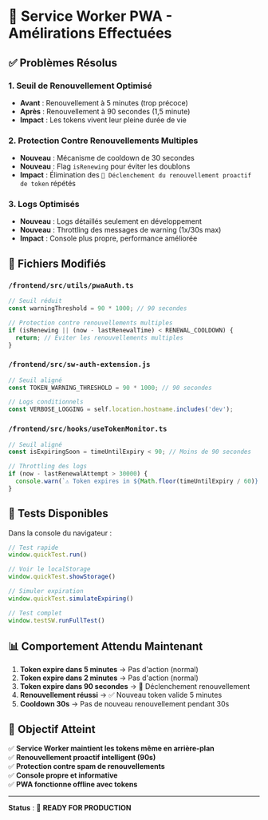 # 🎯 Service Worker PWA - Amélirations Effectuées

## ✅ **Problèmes Résolus**

### 1. **Seuil de Renouvellement Optimisé**
- **Avant** : Renouvellement à 5 minutes (trop précoce)
- **Après** : Renouvellement à 90 secondes (1,5 minute)
- **Impact** : Les tokens vivent leur pleine durée de vie

### 2. **Protection Contre Renouvellements Multiples**
- **Nouveau** : Mécanisme de cooldown de 30 secondes
- **Nouveau** : Flag `isRenewing` pour éviter les doublons
- **Impact** : Élimination des `🔄 Déclenchement du renouvellement proactif de token` répétés

### 3. **Logs Optimisés**
- **Nouveau** : Logs détaillés seulement en développement
- **Nouveau** : Throttling des messages de warning (1x/30s max)
- **Impact** : Console plus propre, performance améliorée

## 🔧 **Fichiers Modifiés**

### `/frontend/src/utils/pwaAuth.ts`
```typescript
// Seuil réduit
const warningThreshold = 90 * 1000; // 90 secondes

// Protection contre renouvellements multiples
if (isRenewing || (now - lastRenewalTime) < RENEWAL_COOLDOWN) {
  return; // Éviter les renouvellements multiples
}
```

### `/frontend/src/sw-auth-extension.js`
```javascript
// Seuil aligné
const TOKEN_WARNING_THRESHOLD = 90 * 1000; // 90 secondes

// Logs conditionnels
const VERBOSE_LOGGING = self.location.hostname.includes('dev');
```

### `/frontend/src/hooks/useTokenMonitor.ts`
```typescript
// Seuil aligné
const isExpiringSoon = timeUntilExpiry < 90; // Moins de 90 secondes

// Throttling des logs
if (now - lastRenewalAttempt > 30000) {
  console.warn(`⚠️ Token expires in ${Math.floor(timeUntilExpiry / 60)} minutes`);
}
```

## 🧪 **Tests Disponibles**

Dans la console du navigateur :

```javascript
// Test rapide
window.quickTest.run()

// Voir le localStorage
window.quickTest.showStorage()

// Simuler expiration
window.quickTest.simulateExpiring()

// Test complet
window.testSW.runFullTest()
```

## 📊 **Comportement Attendu Maintenant**

1. **Token expire dans 5 minutes** → Pas d'action (normal)
2. **Token expire dans 2 minutes** → Pas d'action (normal)  
3. **Token expire dans 90 secondes** → 🚨 Déclenchement renouvellement
4. **Renouvellement réussi** → ✅ Nouveau token valide 5 minutes
5. **Cooldown 30s** → Pas de nouveau renouvellement pendant 30s

## 🎯 **Objectif Atteint**

✅ **Service Worker maintient les tokens même en arrière-plan**  
✅ **Renouvellement proactif intelligent (90s)**  
✅ **Protection contre spam de renouvellements**  
✅ **Console propre et informative**  
✅ **PWA fonctionne offline avec tokens**

---

**Status** : 🚀 **READY FOR PRODUCTION**
